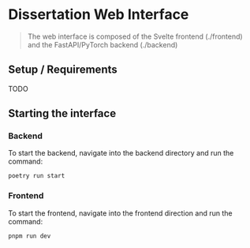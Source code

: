 # Dissertation Web Interface

> The web interface is composed of the Svelte frontend (./frontend) and the FastAPI/PyTorch backend (./backend)

## Setup / Requirements

TODO
## Starting the interface

### Backend
To start the backend, navigate into the backend directory and run the command:

```poetry run start```

### Frontend
To start the frontend, navigate into the frontend direction and run the command:

```pnpm run dev```
